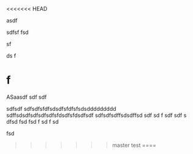 <<<<<<< HEAD



asdf 

sdfsf
fsd

sf

ds
f

f
=======
ASaasdf
sdf
sdf

sdfsdf
sdfsdfsfdfsdsdfsfdfsfsdsddddddddd
sdffsdsdfsdfsdfsdfsfdsdfsfdsdfsdf
sdfsdfsdffsdsdffsd
sdf
sd
f
sdf
sdf
s
dfsd
fsd
fsd
f
sd
f
sd

fsd
>>>>>>> master
test
====
